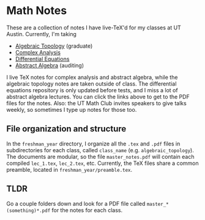 # Math Notes
These are a collection of notes I have live-TeX'd for my classes at UT Austin. Currently, I'm taking

  - [Algebraic Topology](https://github.com/simonxiang1/math_notes/blob/master/freshman_year/algebraic_topology/master_notes.pdf) (graduate)
  - [Complex Analysis](https://simonxiang.xyz/math/complex_analysis_notes.pdf)
  - [Differential Equations](https://github.com/simonxiang1/math_notes/blob/master/freshman_year/differential_equations/master_notes.pdf)
  - [Abstract Algebra](https://github.com/simonxiang1/math_notes/blob/master/freshman_year/abstract_algebra/master_notes.pdf) (auditing)
  
I live TeX notes for complex analysis and abstract algebra, while the algebraic topology notes are taken outside of class. The differential equations repository is only updated before tests, and I miss a lot of abstract algebra lectures. You can click the links above to get to the PDF files for the notes. Also: the UT Math Club invites speakers to give talks weekly, so sometimes I type up notes for those too.

## File organization and structure
In the `freshman_year` directory, I organize all the `.tex` and `.pdf` files in subdirectories for each class, called `class_name` (e.g. `algebraic_topology`). The documents are modular, so the file `master_notes.pdf` will contain each compiled `lec_1.tex`, `lec_2.tex`, etc. Currently, the TeX files share a common preamble, located in `freshman_year/preamble.tex`. 

## TLDR
Go a couple folders down and look for a PDF file called `master_*(something)*.pdf` for the notes for each class.
